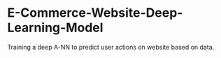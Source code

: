 # E-Commerce-Website-Deep-Learning-Model
Training a deep A-NN to predict user actions on website based on data.

